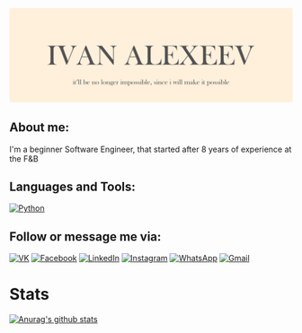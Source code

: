 [![Header](https://github.com/alexeevivan/alexeevivan/blob/main/assets/%D0%91%D0%B5%D0%B7%20%D0%B8%D0%BC%D0%B5%D0%BD%D0%B8-1.png)]()

## About me:

I'm a beginner Software Engineer, that started after 8 years of experience at the F&B 

## Languages and Tools:

[![Python](https://img.shields.io/badge/-Python-white?style=for-the-badge&logo=python&logoColor=green)](https://www.python.org/dev/peps/pep-0020/#id2)

## Follow or message me via:
[![VK](https://img.shields.io/badge/-Vkontakte-white?style=for-the-badge&logo=vk&logoColor=brown)](https://vk.com/freedomai)
[![Facebook](https://img.shields.io/badge/-Facebook-white?style=for-the-badge&logo=facebook&logoColor=brown)](https://www.facebook.com/levelup4ever)
[![LinkedIn](https://img.shields.io/badge/-LinkedIn-white?style=for-the-badge&logo=linkedin&logoColor=brown)](https://www.linkedin.com/in/%D0%B8%D0%B2%D0%B0%D0%BD-%D0%B0%D0%BB%D0%B5%D0%BA%D1%81%D0%B5%D0%B5%D0%B2-3394791a1/)
[![Instagram](https://img.shields.io/badge/-Instagram-white?style=for-the-badge&logo=instagram&logoColor=brown)](https://www.instagram.com/ivan_alexeev7/)
[![WhatsApp](https://img.shields.io/badge/-WhatsApp-white?style=for-the-badge&logo=whatsapp&logoColor=brown)](+375447506008)
[![Gmail](https://img.shields.io/badge/-Gmail-white?style=for-the-badge&logo=gmail&logoColor=brown)](https://alexeevivan92@gmail.com)

# Stats
[![Anurag's github stats](https://github-readme-stats.vercel.app/api?username=alexeevivan&show_icons=True&theme=graywhite)](https://github.com/anuraghazra/github-readme-stats)